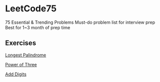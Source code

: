 # LeetCode75

75 Essential &amp; Trending Problems Must-do problem list for interview prep Best for 1~3 month of prep time

## Exercises

[Longest Palindrome](https://leetcode.com/problems/longest-palindrome/)

[Power of Three](https://leetcode.com/problems/power-of-three/)

[Add Digits](https://leetcode.com/problems/add-digits/)

